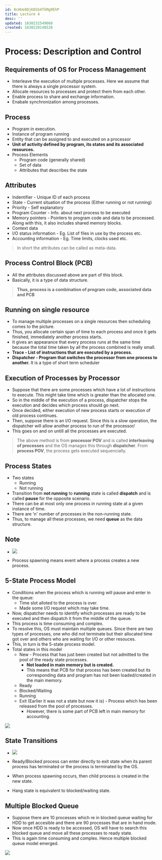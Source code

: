 ```yaml
---
id: 0cHUe8OjK8Sb4TkMg9EhP
title: Lecture 4
desc: ''
updated: 1630232549068
created: 1630228148528
---
```


# Process: Description and Control

## Requirements of OS for Process Management
* Interleave the execution of multiple processes. Here we assume that there is always a single processor system.
* Allocate resources to processes and protect them from each other.
* Enable process to share and exchange information.
* Enabale synchronization among processes.

## Process
* Program in execution.
* Instance of program running
* Entity that can be assigned to and executed on a processor
* **Unit of activity defined by program, its states and its associated resources.**
* Process Elements
    * Program code (generally shared)
    * Set of data
    * Attributes that describes the state
    
## Attributes
* Indentifier - Unique ID of each process
* State - Current situation of the process (Either running or not running)
* Priority - Self explanatory
* Program Counter - Info. about next process to be executed
* Memory pointers - Pointers to program code and data to be processed. Along with this, it also includes shared memory blocks.
* Context data
* I/O status information - Eg. List of files in use by the process etc.
* Accounting information - Eg. Time limits, clocks used etc.

> In short the attributes can be called as meta-data.

## Process Control Block (PCB)
* All the attributes discussed above are part of this block.
* Basically, it is a type of data structure.

> **Thus, process is a combination of program code, associated data and PCB**

## Running on single resource
* To manage multiple processes on a single resources then scheduling comes to the picture.
* Thus, you allocate certain span of time to each process and once it gets finished, immediately another process starts.
* It gives an appearance that every process runs at the same time because the total time taken by all the process combined is really small.
* **Trace - List of instructions that are executed by a process.**
* **Dispatcher - Program that switches the processor from one process to another.** It is a type of short term scheduler

## Execution of Processes by Processor
* Suppose that there are some processes which have a lot of instructions to execute. This might take time which is greater than the allocated one.
* So in the middle of the execution of a process, dispatcher stops the execution and decides which process should go next.
* Once decided, either execution of new process starts or execution of old process continues.
* Then, suppose there is an I/O request. Since this is a slow operation, the dispatcher will allow another process to run of the processor/
* This goes on and on untill all the processes are executed.

> The above method is from **processor POV** and is called **interleaving of processes** and the OS manages this through **dispatcher**. From **process POV**, the process gets executed sequencially.

## Process States
* Two states
    * Running
    * Not running
* Transition from **not running** to **running** state is called **dispatch** and is called **pause** for the opposite scenario.
* There can be at most only one process in running state at a given instance of time.
* There are 'n' number of processes in the non-running state.
* Thus, to manage all these processes, we need **queue** as the data structure.

## Note

* ![](/assets/images/2021-08-29-15-16-50.png)

* Process spawning means event where a process creates a new process.

## 5-State Process Model
* Conditions when the process which is running will pause and enter in the queue:
    * Time slot alloted to the process is over.
    * Made some I/O request which may take time.
* Now, dispatcher needs to identify which processes are ready to be executed and then dispatch it from the middle of the queue.
* This process is time consuming and complex.
* To resolve this, OS must maintain multiple queues. Since there are two types of processes, one who did not terminate but their allocated time got over and others who are waiting for I/O or other resouces.
* This, in turn is the 5-state process model.
* Total states in this model
    * New - Process that has just been created but not admitted to the pool of the ready state processes.
        * **Not loaded in main memory but is created.**
        * This means that PCB for that process has been created but its corresponding data and program has not been loaded/created in the main memory.
    * Ready
    * Blocked/Waiting
    * Running
    * Exit (Earlier it was not a state but now it is) - Process which has been released from the pool of processes.
        * However, there is some part of PCB left in main memory for accounting.

![](/assets/images/2021-08-29-15-32-07.png)

## State Transitions

* ![](/assets/images/2021-08-29-15-36-29.png)

* Ready/Blocked process can enter directly to exit state when its parent process has terminated or the process is terminated by the OS.

* When process spawning occurs, then child process is created in the new state.

* Hang state is equivalent to blocked/waiting state.

## Multiple Blocked Queue
* Suppose there are 10 processes which re in blocked queue waiting for HDD to get accesible and there are 90 processes that are in hand mode.
* Now once HDD is ready to be accessed, OS will have to search this blocked queue and move all these processes to ready state.
* This is again time consuming and complex. Hence multiple blocked queue model emerged.

![](/assets/images/2021-08-29-15-48-46.png)